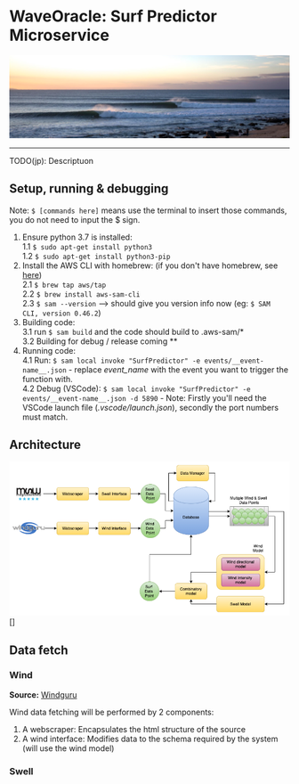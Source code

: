 # WaveOracle: Surf Predictor Microservice

![couldnt_load_header][header-img]

---

TODO(jp): Descriptuon

## Setup, running & debugging

Note: `$ [commands here]` means use the terminal to insert those commands, you do not need to input the $ sign.

  1. Ensure python 3.7 is installed:  
    1.1 `$ sudo apt-get install python3`  
    1.2 `$ sudo apt-get install python3-pip`   
  2. Install the AWS CLI with homebrew: (if you don't have homebrew, see [here](https://docs.brew.sh/Installation))  
    2.1 `$ brew tap aws/tap`  
    2.2 `$ brew install aws-sam-cli`  
    2.3 `$ sam --version` --> should give you version info now (eg: `$ SAM CLI, version 0.46.2`)
  3. Building code:  
    3.1 run `$ sam build` and the code should build to .aws-sam/*  
    3.2 Building for debug / release coming **    
  4. Running code:  
    4.1 Run: `$ sam local invoke "SurfPredictor" -e events/__event-name__.json` - replace *event_name* with the event you want to trigger the function with.  
    4.2 Debug (VSCode): `$ sam local invoke "SurfPredictor" -e events/__event-name__.json -d 5890` - Note: Firstly you'll need the VSCode launch file (*.vscode/launch.json*), secondly the port numbers must match. 

## Architecture

![architecture-failed to-load][sys-architecture][]

## Data fetch
### Wind

**Source:** [Windguru][]

Wind data fetching will be performed by 2 components: 
  
  1. A webscraper: Encapsulates the html structure of the source
  2. A wind interface: Modifies data to the schema required by the system (will use the wind model)


### Swell

[header-img]: ./supporting-files/jbay_sunrise.png
[Windguru]: https://www.windguru.cz/68531
[sys-architecture]: ./supporting-files/Surf-Predictor-Architecture.png
